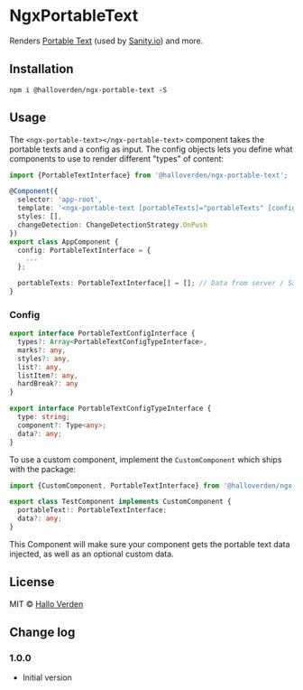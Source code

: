 # NgxPortableText

Renders [Portable Text](https://github.com/portabletext/portabletext) (used by [Sanity.io](https://sanity.io)) and more.

## Installation
```
npm i @halloverden/ngx-portable-text -S
```

## Usage

The `<ngx-portable-text></ngx-portable-text>` component takes the portable texts and a config as input.
The config objects lets you define what components to use to render different "types" of content:

[//]: # (TODO: Describe the other configs)

[//]: # (TODO: Is this the correct import?)
```typescript
import {PortableTextInterface} from '@halloverden/ngx-portable-text';

@Component({
  selector: 'app-root',
  template: '<ngx-portable-text [portableTexts]="portableTexts" [config]="config"></ngx-portable-text>',
  styles: [],
  changeDetection: ChangeDetectionStrategy.OnPush
})
export class AppComponent {
  config: PortableTextInterface = {
    ...
  };

  portableTexts: PortableTextInterface[] = []; // Data from server / Sanity.io
}
```

### Config

```typescript
export interface PortableTextConfigInterface {
  types?: Array<PortableTextConfigTypeInterface>,
  marks?: any,
  styles?: any,
  list?: any,
  listItem?: any,
  hardBreak?: any
}

export interface PortableTextConfigTypeInterface {
  type: string;
  component?: Type<any>;
  data?: any;
}
```

To use a custom component, implement the `CustomComponent` which ships with the package: 

[//]: # (TODO: Is this the correct import?)
```typescript
import {CustomComponent, PortableTextInterface} from '@halloverden/ngx-portable-text';

export class TestComponent implements CustomComponent {
  portableText!: PortableTextInterface;
  data?: any;
}
```

This Component will make sure your component gets the portable text data injected, as well as an optional custom data.

## License
MIT © [Hallo Verden](https://github.com/halloverden)

## Change log

### 1.0.0
- Initial version
